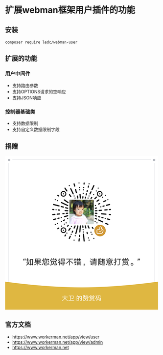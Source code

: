 # 扩展webman框架用户插件的功能

## 安装

`composer require ledc/webman-user`

## 扩展的功能

### 用户中间件
- 支持路由参数
- 支持OPTIONS请求的空响应
- 支持JSON响应

### 控制器基础类
- 支持数据限制
- 支持自定义数据限制字段

## 捐赠

![reward](reward.png)

## 官方文档

- https://www.workerman.net/app/view/user
- https://www.workerman.net/app/view/admin
- https://www.workerman.net